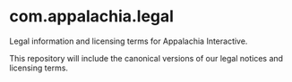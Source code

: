 # com.appalachia.legal
Legal information and licensing terms for Appalachia Interactive.

This repository will include the canonical versions of our legal notices and licensing terms.
